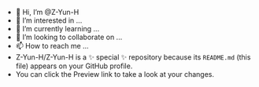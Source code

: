 - 👋 Hi, I’m @Z-Yun-H
- 👀 I’m interested in ...
- 🌱 I’m currently learning ...
- 💞️ I’m looking to collaborate on ...
- 📫 How to reach me ...
- Z-Yun-H/Z-Yun-H is a ✨ special ✨ repository because its `README.md` (this file) appears on your GitHub profile.
- You can click the Preview link to take a look at your changes.
<!---
Z-Yun-H/Z-Yun-H is a ✨ special ✨ repository because its `README.md` (this file) appears on your GitHub profile.
You can click the Preview link to take a look at your changes.
--->
